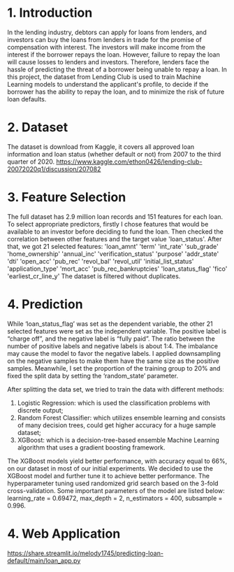 # 1. Introduction
In the lending industry, debtors can apply for loans from lenders, and investors can buy the loans from lenders in trade for the promise of compensation with interest. The investors will make income from the interest if the borrower repays the loan. However, failure to repay the loan will cause losses to lenders and investors. Therefore, lenders face the hassle of predicting the threat of a borrower being unable to repay a loan. In this project, the dataset from Lending Club is used to train Machine Learning models to understand the applicant's profile, to decide if the borrower has the ability to repay the loan, and to minimize the risk of future loan defaults. 

# 2. Dataset
The dataset is download from Kaggle, it covers all approved loan information and loan status (whether default or not) from 2007 to the third quarter of 2020. 
https://www.kaggle.com/ethon0426/lending-club-20072020q1/discussion/207082

# 3. Feature Selection
The full dataset has 2.9 million loan records and 151 features for each loan. To select appropriate predictors, firstly I chose features that would be available to an investor before deciding to fund the loan. Then checked the correlation between other features and the target value 'loan_status'. After that, we got 21 selected features: 
'loan_amnt'
'term'
'int_rate'
'sub_grade'
'home_ownership'
'annual_inc'
'verification_status'
'purpose'
'addr_state'
'dti'
'open_acc'
'pub_rec'
'revol_bal'
'revol_util'
'initial_list_status'
'application_type'
'mort_acc'
'pub_rec_bankruptcies'
'loan_status_flag'
'fico'
'earliest_cr_line_y'
 The dataset is filtered without duplicates.

# 4. Prediction
While ‘loan_status_flag’ was set as the dependent variable, the other 21 selected features were set as the independent variable. The positive label is “charge off”, and the negative label is “fully paid”. The ratio between the number of positive labels and negative labels is about 1:4. The imbalance may cause the model to favor the negative labels. I applied downsampling on the negative samples to make them have the same size as the positive samples. Meanwhile, I set the proportion of the training group to 20% and fixed the split data by setting the ‘random_state’ parameter.

After splitting the data set, we tried to train the data with different methods:
  1. Logistic Regression: which is used the classification problems with discrete output;
  2. Random Forest Classifier: which utilizes ensemble learning and consists of many decision trees, could get higher accuracy for a huge sample dataset;
  3. XGBoost: which is a decision-tree-based ensemble Machine Learning algorithm that uses a gradient boosting framework.
  
The XGBoost models yield better performance, with accuracy equal to 66%, on our dataset in most of our initial experiments. We decided to use the XGBoost model and further tune it to achieve better performance. The hyperparameter tuning used randomized grid search based on the 3-fold cross-validation. Some important parameters of the model are listed below:
  learning_rate = 0.69472, 
  max_depth = 2,
  n_estimators = 400, 
  subsample = 0.996.

# 4. Web Application
https://share.streamlit.io/melody1745/predicting-loan-default/main/loan_app.py
